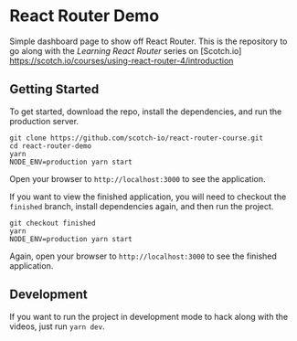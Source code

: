 # React Router Demo

Simple dashboard page to show off React Router. This is the repository to go along with the _Learning React Router_ series on [Scotch.io] https://scotch.io/courses/using-react-router-4/introduction

## Getting Started

To get started, download the repo, install the dependencies, and run the production server.

```
git clone https://github.com/scotch-io/react-router-course.git
cd react-router-demo
yarn
NODE_ENV=production yarn start
```

Open your browser to `http://localhost:3000` to see the application.

If you want to view the finished application, you will need to checkout the `finished` branch, install dependencies again, and then run the project.

```
git checkout finished
yarn
NODE_ENV=production yarn start
```

Again, open your browser to `http://localhost:3000` to see the finished application.

## Development

If you want to run the project in development mode to hack along with the videos, just run `yarn dev`.
